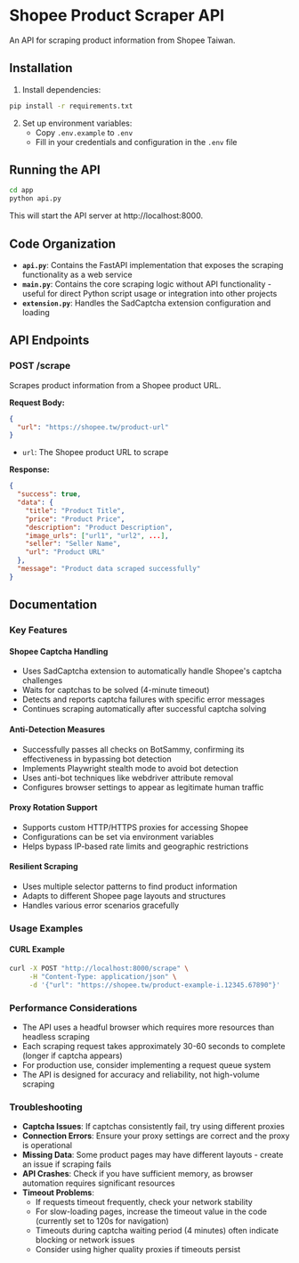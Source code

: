 # Shopee Product Scraper API

An API for scraping product information from Shopee Taiwan.

## Installation

1. Install dependencies:
```bash
pip install -r requirements.txt
```

2. Set up environment variables:
   - Copy `.env.example` to `.env`
   - Fill in your credentials and configuration in the `.env` file

## Running the API

```bash
cd app
python api.py
```

This will start the API server at http://localhost:8000.

## Code Organization

- **`api.py`**: Contains the FastAPI implementation that exposes the scraping functionality as a web service
- **`main.py`**: Contains the core scraping logic without API functionality - useful for direct Python script usage or integration into other projects
- **`extension.py`**: Handles the SadCaptcha extension configuration and loading

## API Endpoints

### POST /scrape

Scrapes product information from a Shopee product URL.

**Request Body:**
```json
{
  "url": "https://shopee.tw/product-url"
}
```

- `url`: The Shopee product URL to scrape

**Response:**
```json
{
  "success": true,
  "data": {
    "title": "Product Title",
    "price": "Product Price",
    "description": "Product Description",
    "image_urls": ["url1", "url2", ...],
    "seller": "Seller Name",
    "url": "Product URL"
  },
  "message": "Product data scraped successfully"
}
```

## Documentation

### Key Features

#### Shopee Captcha Handling
- Uses SadCaptcha extension to automatically handle Shopee's captcha challenges
- Waits for captchas to be solved (4-minute timeout)
- Detects and reports captcha failures with specific error messages
- Continues scraping automatically after successful captcha solving

#### Anti-Detection Measures
- Successfully passes all checks on BotSammy, confirming its effectiveness in bypassing bot detection
- Implements Playwright stealth mode to avoid bot detection
- Uses anti-bot techniques like webdriver attribute removal
- Configures browser settings to appear as legitimate human traffic

#### Proxy Rotation Support
- Supports custom HTTP/HTTPS proxies for accessing Shopee
- Configurations can be set via environment variables
- Helps bypass IP-based rate limits and geographic restrictions

#### Resilient Scraping
- Uses multiple selector patterns to find product information
- Adapts to different Shopee page layouts and structures
- Handles various error scenarios gracefully

### Usage Examples

#### CURL Example
```bash
curl -X POST "http://localhost:8000/scrape" \
     -H "Content-Type: application/json" \
     -d '{"url": "https://shopee.tw/product-example-i.12345.67890"}'
```

### Performance Considerations

- The API uses a headful browser which requires more resources than headless scraping
- Each scraping request takes approximately 30-60 seconds to complete (longer if captcha appears)
- For production use, consider implementing a request queue system
- The API is designed for accuracy and reliability, not high-volume scraping

### Troubleshooting

- **Captcha Issues**: If captchas consistently fail, try using different proxies
- **Connection Errors**: Ensure your proxy settings are correct and the proxy is operational
- **Missing Data**: Some product pages may have different layouts - create an issue if scraping fails
- **API Crashes**: Check if you have sufficient memory, as browser automation requires significant resources
- **Timeout Problems**: 
  - If requests timeout frequently, check your network stability
  - For slow-loading pages, increase the timeout value in the code (currently set to 120s for navigation)
  - Timeouts during captcha waiting period (4 minutes) often indicate blocking or network issues
  - Consider using higher quality proxies if timeouts persist